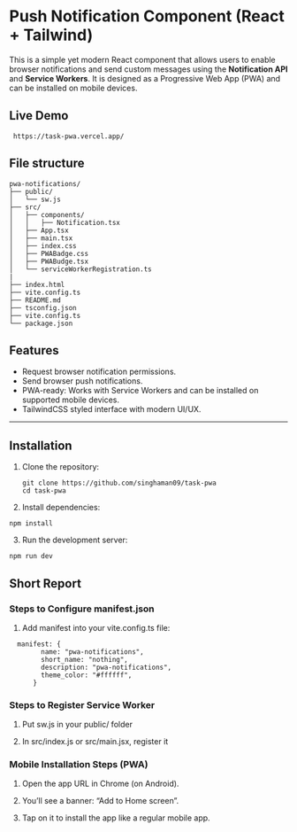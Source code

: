 # Push Notification Component (React + Tailwind)

This is a simple yet modern React component that allows users to enable browser notifications and send custom messages using the **Notification API** and **Service Workers**. It is designed as a Progressive Web App (PWA) and can be installed on mobile devices.

## Live Demo

```
 https://task-pwa.vercel.app/

```

## File structure

```
pwa-notifications/
├── public/
│   └── sw.js
├── src/
│   ├── components/
│   │   ├── Notification.tsx
│   ├── App.tsx
│   ├── main.tsx
│   ├── index.css
│   ├── PWABadge.css
│   ├── PWABudge.tsx
│   └── serviceWorkerRegistration.ts
|
├── index.html
├── vite.config.ts
├── README.md
├── tsconfig.json
├── vite.config.ts
└── package.json

```

## Features

- Request browser notification permissions.
- Send browser push notifications.
- PWA-ready: Works with Service Workers and can be installed on supported mobile devices.
- TailwindCSS styled interface with modern UI/UX.

---

## Installation

1. Clone the repository:

   ```
   git clone https://github.com/singhaman09/task-pwa
   cd task-pwa

   ```

2. Install dependencies:

```
npm install
```

3. Run the development server:

```
npm run dev
```

## Short Report

### Steps to Configure manifest.json

1. Add manifest into your vite.config.ts file:

```
  manifest: {
        name: "pwa-notifications",
        short_name: "nothing",
        description: "pwa-notifications",
        theme_color: "#ffffff",
      }

```

### Steps to Register Service Worker

1. Put sw.js in your public/ folder

2. In src/index.js or src/main.jsx, register it

### Mobile Installation Steps (PWA)

1. Open the app URL in Chrome (on Android).

2. You’ll see a banner: “Add to Home screen”.

3. Tap on it to install the app like a regular mobile app.
